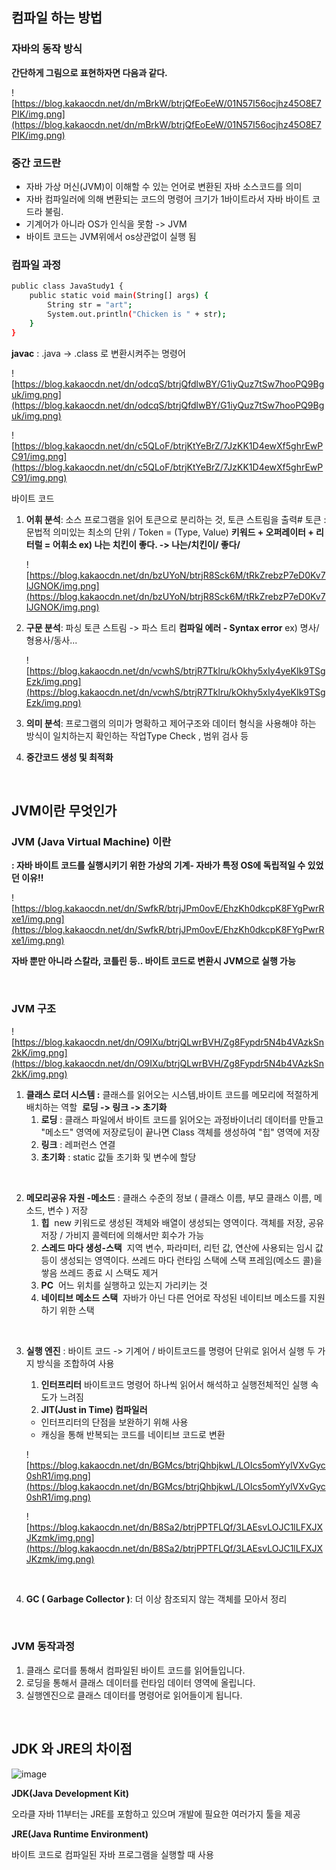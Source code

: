 ## 컴파일 하는 방법

### **자바의 동작 방식**

**간단하게 그림으로 표현하자면 다음과 같다.**

![https://blog.kakaocdn.net/dn/mBrkW/btrjQfEoEeW/01N57I56ocjhz45O8E7PIK/img.png](https://blog.kakaocdn.net/dn/mBrkW/btrjQfEoEeW/01N57I56ocjhz45O8E7PIK/img.png)

### **중간 코드란**

- 자바 가상 머신(JVM)이 이해할 수 있는 언어로 변환된 자바 소스코드를 의미
- 자바 컴파일러에 의해 변환되는 코드의 명령어 크기가 1바이트라서 자바 바이트 코드라 불림.
- 기계어가 아니라 OS가 인식을 못함 -> JVM
- 바이트 코드는 JVM위에서 os상관없이 실행 됨

### 

### **컴파일 과정**

```bash
public class JavaStudy1 {
    public static void main(String[] args) {
        String str = "art";
        System.out.println("Chicken is " + str);
    }
}
```

**javac** : .java -> .class 로 변환시켜주는 명령어

![https://blog.kakaocdn.net/dn/odcqS/btrjQfdlwBY/G1iyQuz7tSw7hooPQ9Bguk/img.png](https://blog.kakaocdn.net/dn/odcqS/btrjQfdlwBY/G1iyQuz7tSw7hooPQ9Bguk/img.png)

![https://blog.kakaocdn.net/dn/c5QLoF/btrjKtYeBrZ/7JzKK1D4ewXf5ghrEwPC91/img.png](https://blog.kakaocdn.net/dn/c5QLoF/btrjKtYeBrZ/7JzKK1D4ewXf5ghrEwPC91/img.png)

바이트 코드

1. **어휘 분석**: 소스 프로그램을 읽어 토큰으로 분리하는 것, 토큰 스트림을 출력# 토큰 : 문법적 의미있는 최소의 단위 / Token = (Type, Value)
**키워드 + 오퍼레이터 + 리터럴 = 어휘소 ex) 나는 치킨이 좋다. -> 나는/치킨이/ 좋다/**
    
    ![https://blog.kakaocdn.net/dn/bzUYoN/btrjR8Sck6M/tRkZrebzP7eD0Kv7IJGNOK/img.png](https://blog.kakaocdn.net/dn/bzUYoN/btrjR8Sck6M/tRkZrebzP7eD0Kv7IJGNOK/img.png)
    
2. **구문 분석**: 파싱 토큰 스트림 -> 파스 트리 **컴파일 에러 - Syntax error** ex) 명사/형용사/동사...
    
    ![https://blog.kakaocdn.net/dn/vcwhS/btrjR7Tklru/kOkhy5xIy4yeKIk9TSgEzk/img.png](https://blog.kakaocdn.net/dn/vcwhS/btrjR7Tklru/kOkhy5xIy4yeKIk9TSgEzk/img.png)
    
    
3. **의미 분석**: 프로그램의 의미가 명확하고 제어구조와 데이터 형식을 사용해야 하는 방식이 일치하는지 확인하는 작업Type Check , 범위 검사 등
4. **중간코드 생성 및 최적화**

<br>

## JVM이란 무엇인가

### **JVM (Java Virtual Machine) 이란**

**: 자바 바이트 코드를 실행시키기 위한 가상의 기계- 자바가 특정 OS에 독립적일 수 있었던 이유!!**

![https://blog.kakaocdn.net/dn/SwfkR/btrjJPm0ovE/EhzKh0dkcpK8FYgPwrRxe1/img.png](https://blog.kakaocdn.net/dn/SwfkR/btrjJPm0ovE/EhzKh0dkcpK8FYgPwrRxe1/img.png)

**자바 뿐만 아니라 스칼라, 코틀린 등.. 바이트 코드로 변환시 JVM으로 실행 가능**

<br>

### **JVM 구조**

![https://blog.kakaocdn.net/dn/O9IXu/btrjQLwrBVH/Zg8Fypdr5N4b4VAzkSn2kK/img.png](https://blog.kakaocdn.net/dn/O9IXu/btrjQLwrBVH/Zg8Fypdr5N4b4VAzkSn2kK/img.png)

1. **클래스 로더 시스템 :** 클래스를 읽어오는 시스템,바이트 코드를 메모리에 적절하게 배치하는 역할 
**로딩 -> 링크 -> 초기화** 
    1. **로딩** : 클래스 파일에서 바이트 코드를 읽어오는 과정바이너리 데이터를 만들고 "메소드" 영역에 저장로딩이 끝나면 Class 객체를 생성하여 "힙" 영역에 저장
    2. **링크** : 레퍼런스 연결
    3. **초기화** : static 값들 초기화 및 변수에 할당 

<br>
    
2. **메모리공유 자원 -메소드** : 클래스 수준의 정보 ( 클래스 이름, 부모 클래스 이름, 메소드, 변수 ) 저장 
    1. **힙** 
    new 키워드로 생성된 객체와 배열이 생성되는 영역이다.
    객체를 저장, 공유 저장 / 가비지 콜렉터에 의해서만 회수가 가능
    2. **스레드 마다 생성-스택** 
    지역 변수, 파라미터, 리턴 값, 연산에 사용되는 임시 값등이 생성되는 영역이다.
    쓰레드 마다 런타임 스택에 스택 프레임(메소드 콜)을 쌓음 쓰레드 종료 시 스택도 제거
    3. **PC** 
    어느 위치를 실행하고 있는지 가리키는 것
    4. **네이티브 메소드 스택** 
     자바가 아닌 다른 언어로 작성된 네이티브 메소드를 지원하기 위한 스택

<br>
    
3. **실행 엔진** : 바이트 코드 -> 기계어 / 바이트코드를 명령어 단위로 읽어서 실행 두 가지 방식을 조합하여 사용
    1. **인터프리터** 바이트코드 명령어 하나씩 읽어서 해석하고 실행전체적인 실행 속도가 느려짐
    2. **JIT(Just in Time) 컴파일러**
    - 인터프리터의 단점을 보완하기 위해 사용
    - 캐싱을 통해 반복되는 코드를 네이티브 코드로 변환
    
    ![https://blog.kakaocdn.net/dn/BGMcs/btrjQhbjkwL/LOIcs5omYylVXvGyc0shR1/img.png](https://blog.kakaocdn.net/dn/BGMcs/btrjQhbjkwL/LOIcs5omYylVXvGyc0shR1/img.png)
    
    ![https://blog.kakaocdn.net/dn/B8Sa2/btrjPPTFLQf/3LAEsvLOJC1lLFXJXJKzmk/img.png](https://blog.kakaocdn.net/dn/B8Sa2/btrjPPTFLQf/3LAEsvLOJC1lLFXJXJKzmk/img.png)

<br>
    
4. **GC ( Garbage Collector )**: 더 이상 참조되지 않는 객체를 모아서 정리

<br>

### **JVM 동작과정**

1. 클래스 로더를 통해서 컴파일된 바이트 코드를 읽어들입니다. 
2. 로딩을 통해서 클래스 데이터를 런타임 데이터 영역에 올립니다. 
3. 실행엔진으로 클래스 데이터를 명령어로 읽어들이게 됩니다. 

<br>

## JDK 와 JRE의 차이점

![image](https://user-images.githubusercontent.com/90807343/174452023-334bfcc6-ffcb-4756-aa21-e9a9fb254634.png)

**JDK(Java Development Kit)** 

오라클 자바 11부터는 JRE를 포함하고 있으며 개발에 필요한 여러가지 툴을 제공

**JRE(Java Runtime Environment)**

바이트 코드로 컴파일된 자바 프로그램을 실행할 때 사용
